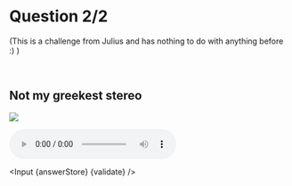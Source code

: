 <script>
    export let answerStore;
    export let validate;

    import Input from "$lib/Input.svelte";

    import image from "$lib/assets/week4-greek.png";
    import audio from "$lib/assets/week4-greek.mp3";
</script>

<div class="markdown">

# Question 2/2

(This is a challenge from Julius and has nothing to do with anything before :) )

<br>

## Not my greekest stereo

![]({image})

<audio controls>
    <source src={audio}>
</audio>

</div>

<Input {answerStore} {validate} />
